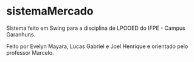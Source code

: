 # sistemaMercado
Sistema feito em Swing para a disciplina de LPOOED do IFPE - Campus Garanhuns.

Feito por Evelyn Mayara, Lucas Gabriel e Joel Henrique e orientado pelo professor Marcelo.

